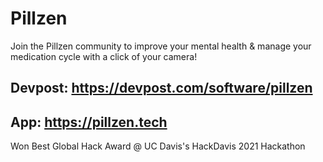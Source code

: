 # Pillzen
Join the Pillzen community to improve your mental health &amp; manage your medication cycle with a click of your camera!

## Devpost: https://devpost.com/software/pillzen
## App: https://pillzen.tech
Won Best Global Hack Award @ UC Davis's HackDavis 2021 Hackathon
